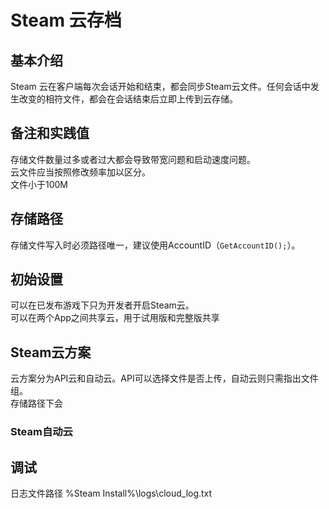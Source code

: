 # Steam 云存档
## 基本介绍
Steam 云在客户端每次会话开始和结束，都会同步Steam云文件。任何会话中发生改变的相符文件，都会在会话结束后立即上传到云存储。  
## 备注和实践值
存储文件数量过多或者过大都会导致带宽问题和启动速度问题。  
云文件应当按照修改频率加以区分。  
文件小于100M  
## 存储路径
存储文件写入时必须路径唯一，建议使用AccountID（``` GetAccountID(); ```）。  
## 初始设置
可以在已发布游戏下只为开发者开启Steam云。  
可以在两个App之间共享云，用于试用版和完整版共享
## Steam云方案
云方案分为API云和自动云。API可以选择文件是否上传，自动云则只需指出文件组。  
存储路径下会
### Steam自动云

## 调试
日志文件路径 %Steam Install%\logs\cloud_log.txt
